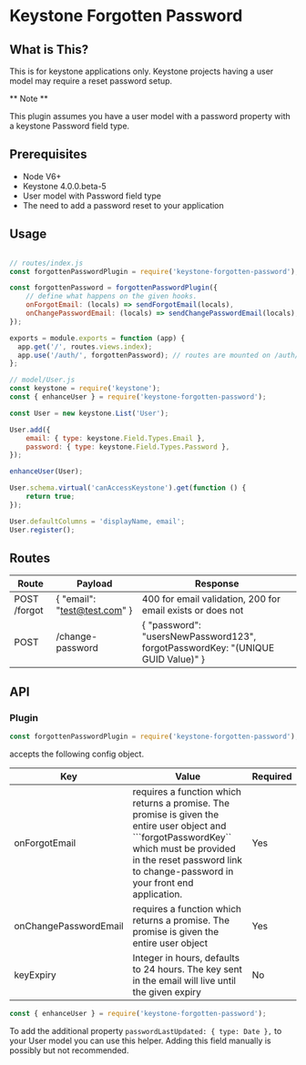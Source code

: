 # Keystone Forgotten Password
## What is This?
This is for keystone applications only. Keystone projects having a user model may require a reset password setup.

** Note **

This plugin assumes you have a user model with a password property with a keystone Password field type.


## Prerequisites
 - Node V6+
 - Keystone 4.0.0.beta-5
 - User model with Password field type
 - The need to add a password reset to your application

## Usage

```JavaScript

// routes/index.js
const forgottenPasswordPlugin = require('keystone-forgotten-password');

const forgottenPassword = forgottenPasswordPlugin({
	// define what happens on the given hooks.
	onForgotEmail: (locals) => sendForgotEmail(locals),
	onChangePasswordEmail: (locals) => sendChangePasswordEmail(locals),
});

exports = module.exports = function (app) {
  app.get('/', routes.views.index);
  app.use('/auth/', forgottenPassword); // routes are mounted on /auth/ auth/forgot, auth/change-password will be added
};

// model/User.js
const keystone = require('keystone');
const { enhanceUser } = require('keystone-forgotten-password');

const User = new keystone.List('User');

User.add({
	email: { type: keystone.Field.Types.Email },
	password: { type: keystone.Field.Types.Password },
});

enhanceUser(User);

User.schema.virtual('canAccessKeystone').get(function () {
	return true;
});

User.defaultColumns = 'displayName, email';
User.register();

```

## Routes


|	Route	|		Payload		 | Response |
|-----|--------|----------|
| POST /forgot | { "email": "test@test.com" } | 400 for email validation, 200 for email exists or does not|
|	POST | /change-password |	{ "password": "usersNewPassword123", forgotPasswordKey: "(UNIQUE GUID Value)" }|


## API

### Plugin
```JavaScript
const forgottenPasswordPlugin = require('keystone-forgotten-password');
```
accepts the following config object.

|	Key	|		Value		 | Required |
|-----|------------|----------|
| onForgotEmail | requires a function which returns a promise. The promise is given the entire user object and ```forgotPasswordKey`` which must be provided in the reset password link to change-password in your front end application. | Yes |
| onChangePasswordEmail | requires a function which returns a promise. The promise is given the entire user object | Yes |
| keyExpiry | Integer in hours, defaults to 24 hours. The key sent in the email will live until the given expiry | No |

```JavaScript
const { enhanceUser } = require('keystone-forgotten-password');
```

To add the additional property ```passwordLastUpdated: { type: Date },``` to your User model you can use this helper. Adding this field manually is possibly but not recommended.
